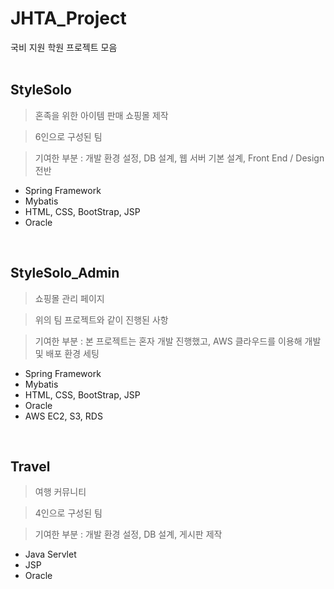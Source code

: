 # JHTA_Project
국비 지원 학원 프로젝트 모음
<br><br>

## StyleSolo
> 혼족을 위한 아이템 판매 쇼핑몰 제작 <br>

> 6인으로 구성된 팀 <br>

> 기여한 부분 : 개발 환경 설정, DB 설계, 웹 서버 기본 설계, Front End / Design 전반

- Spring Framework
- Mybatis
- HTML, CSS, BootStrap, JSP
- Oracle

<br>

## StyleSolo_Admin
> 쇼핑몰 관리 페이지 <br>

> 위의 팀 프로젝트와 같이 진행된 사항

> 기여한 부분 : 본 프로젝트는 혼자 개발 진행했고, AWS 클라우드를 이용해 개발 및 배포 환경 세팅
               

- Spring Framework
- Mybatis
- HTML, CSS, BootStrap, JSP
- Oracle
- AWS EC2, S3, RDS

<br>

## Travel
> 여행 커뮤니티 <br>

> 4인으로 구성된 팀

> 기여한 부분 : 개발 환경 설정, DB 설계, 게시판 제작

- Java Servlet
- JSP
- Oracle
<br><br>